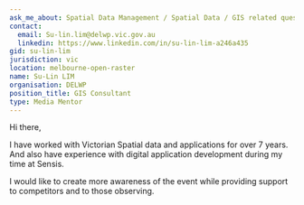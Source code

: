 ```yaml
---
ask_me_about: Spatial Data Management / Spatial Data / GIS related questions
contact:
  email: Su-lin.lim@delwp.vic.gov.au
  linkedin: https://www.linkedin.com/in/su-lin-lim-a246a435
gid: su-lin-lim
jurisdiction: vic
location: melbourne-open-raster
name: Su-Lin LIM
organisation: DELWP
position_title: GIS Consultant
type: Media Mentor
---
```


Hi there,

I have worked with Victorian Spatial data and applications for over 7 years. And also have experience with digital application development during my time at Sensis.

I would like to create more awareness of the event while providing support to competitors and to those observing.